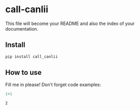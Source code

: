call-canlii
================

<!-- WARNING: THIS FILE WAS AUTOGENERATED! DO NOT EDIT! -->

This file will become your README and also the index of your
documentation.

## Install

``` sh
pip install call_canlii
```

## How to use

Fill me in please! Don’t forget code examples:

``` python
1+1
```

    2
